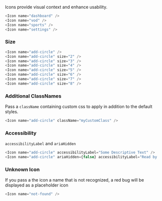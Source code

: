 Icons provide visual context and enhance usability.

```js
<Icon name="dashboard" />
<Icon name="vod" />
<Icon name="sports" />
<Icon name="settings" />
```

### Size

```js
<Icon name="add-circle" />
<Icon name="add-circle" size="2" />
<Icon name="add-circle" size="3" />
<Icon name="add-circle" size="4" />
<Icon name="add-circle" size="5" />
<Icon name="add-circle" size="6" />
<Icon name="add-circle" size="7" />
<Icon name="add-circle" size="8" />
```

### Additional ClassNames

Pass a `className` containing custom css to apply in addition to the default styles.

```js
<Icon name="add-circle" className="myCustomClass" />
```

### Accessibility

`accessibilityLabel` and `ariaHidden`

```js
<Icon name="add-circle" accessibilityLabel="Some Descriptive Text" />
<Icon name="add-circle" ariaHidden={false} accessibilityLabel="Read by assistive tech" />
```
### Unknown Icon

If you pass a the icon a name that is not recognized, a red bug will be displayed as a placeholder icon

```js
<Icon name="not-found" />
```
